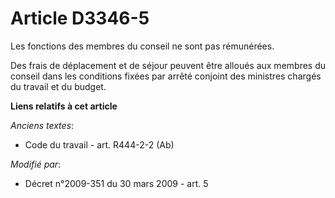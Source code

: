 # Article D3346-5

Les fonctions des membres du conseil ne sont pas rémunérées. 

Des frais de déplacement et de séjour peuvent être alloués aux membres du conseil dans les conditions fixées par arrêté
conjoint des ministres chargés du travail et du budget.

**Liens relatifs à cet article**

_Anciens textes_:

  - Code du travail - art. R444-2-2 (Ab)

_Modifié par_:

  - Décret n°2009-351 du 30 mars 2009 - art. 5

